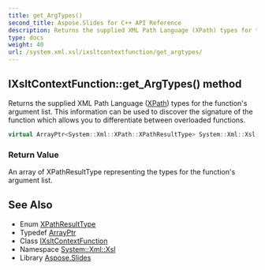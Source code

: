 ```yaml
---
title: get_ArgTypes()
second_title: Aspose.Slides for C++ API Reference
description: Returns the supplied XML Path Language (XPath) types for the function's argument list. This information can be used to discover the signature of the function which allows you to differentiate between overloaded functions.
type: docs
weight: 40
url: /system.xml.xsl/ixsltcontextfunction/get_argtypes/
---
```

## IXsltContextFunction::get_ArgTypes() method


Returns the supplied XML Path Language ([XPath](../../../system.xml.xpath/)) types for the function's argument list. This information can be used to discover the signature of the function which allows you to differentiate between overloaded functions.

```cpp
virtual ArrayPtr<System::Xml::XPath::XPathResultType> System::Xml::Xsl::IXsltContextFunction::get_ArgTypes()=0
```


### Return Value

An array of XPathResultType representing the types for the function's argument list.

## See Also

* Enum [XPathResultType](../../../system.xml.xpath/xpathresulttype/)
* Typedef [ArrayPtr](../../../system/arrayptr/)
* Class [IXsltContextFunction](../)
* Namespace [System::Xml::Xsl](../../)
* Library [Aspose.Slides](../../../)